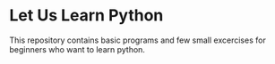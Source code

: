 # Let Us Learn Python
This repository contains basic programs and few small excercises for beginners who want to learn python.
